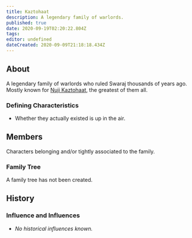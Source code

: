 ```yaml
---
title: Kaztohaat
description: A legendary family of warlords.
published: true
date: 2020-09-19T02:20:22.804Z
tags: 
editor: undefined
dateCreated: 2020-09-09T21:18:18.434Z
---
```


## About

A legendary family of warlords who ruled Swaraj thousands of years ago. Mostly known for [Nuji Kaztohaat](/historical-figures/nuji-kaztohaat), the greatest of them all.

### Defining Characteristics

- Whether they actually existed is up in the air.

## Members

Characters belonging and/or tightly associated to the family.

### Family Tree

A family tree has not been created.

## History

### Influence and Influences

- *No historical influences known.*